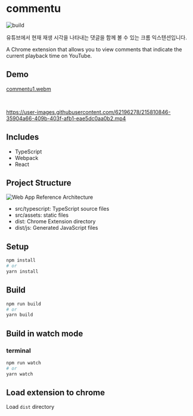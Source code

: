 # commentu

![build](https://github.com/chibat/chrome-extension-typescript-starter/workflows/build/badge.svg)

유튜브에서 현재 재생 시각을 나타내는 댓글을 함께 볼 수 있는 크롬 익스텐션입니다.

A Chrome extension that allows you to view comments that indicate the current playback time on YouTube.

## Demo

[commentu1.webm](https://user-images.githubusercontent.com/62196278/213736107-6de34d4c-dd41-4129-b765-3d6d665e955b.webm)

<br/>

https://user-images.githubusercontent.com/62196278/215810846-35904a66-409b-403f-afb1-eae5dc0aa0b2.mp4

## Includes
* TypeScript
* Webpack
* React

## Project Structure

![Web App Reference Architecture](https://user-images.githubusercontent.com/62196278/213968684-9432cc43-34ea-4159-bdff-9eb255e57a78.svg)

* src/typescript: TypeScript source files
* src/assets: static files
* dist: Chrome Extension directory
* dist/js: Generated JavaScript files

## Setup

```bash
npm install
# or
yarn install
```

## Build

```bash
npm run build
# or
yarn build
```

## Build in watch mode

### terminal

```bash
npm run watch
# or
yarn watch
```

## Load extension to chrome

Load `dist` directory

